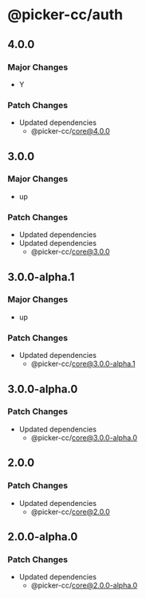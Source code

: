 # @picker-cc/auth

## 4.0.0

### Major Changes

-   Y

### Patch Changes

-   Updated dependencies
    -   @picker-cc/core@4.0.0

## 3.0.0

### Major Changes

-   up

### Patch Changes

-   Updated dependencies
-   Updated dependencies
    -   @picker-cc/core@3.0.0

## 3.0.0-alpha.1

### Major Changes

-   up

### Patch Changes

-   Updated dependencies
    -   @picker-cc/core@3.0.0-alpha.1

## 3.0.0-alpha.0

### Patch Changes

-   Updated dependencies
    -   @picker-cc/core@3.0.0-alpha.0

## 2.0.0

### Patch Changes

-   Updated dependencies
    -   @picker-cc/core@2.0.0

## 2.0.0-alpha.0

### Patch Changes

-   Updated dependencies
    -   @picker-cc/core@2.0.0-alpha.0
